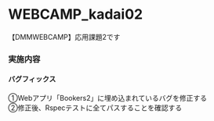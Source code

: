 # WEBCAMP_kadai02

【DMMWEBCAMP】応用課題2です<br>
### 実施内容
#### バグフィックス
①Webアプリ「Bookers2」に埋め込まれているバグを修正する<br>
②修正後、Rspecテストに全てパスすることを確認する<br>

